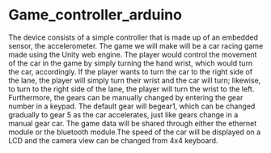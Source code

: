 # Game_controller_arduino
The device consists of a simple controller that is made up of an embedded sensor, the accelerometer. The game we will make will be a car racing game made using the Unity web engine. The player would control the movement of the car in the game by simply turning the hand wrist, which would turn the car, accordingly. If the player wants to turn the car to the right side of the lane, the player will simply    turn their wrist and the car will turn; likewise, to turn to the right side of the lane, the player will turn the wrist to the left. Furthermore, the gears can be manually changed by entering the gear number in a keypad. The default gear will begear1, which can be changed gradually to gear 5 as the car accelerates, just like gears change in a manual gear car. The game data will be shared through either the ethernet module or the bluetooth module.The speed of the car will be displayed on a LCD and the camera view can be changed from 4x4 keyboard. 
